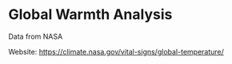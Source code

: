 # Global Warmth Analysis

Data from NASA

Website: https://climate.nasa.gov/vital-signs/global-temperature/
